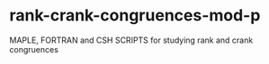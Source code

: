 # rank-crank-congruences-mod-p
MAPLE, FORTRAN and CSH SCRIPTS for studying rank and crank congruences
